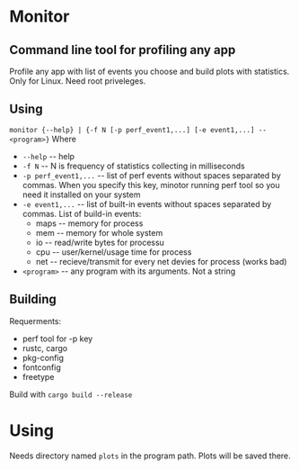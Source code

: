 # Monitor
## Command line tool for profiling any app

Profile any app with list of events you choose and build plots with statistics.
Only for Linux. Need root priveleges.

## Using

`monitor {--help} | {-f N [-p perf_event1,...] [-e event1,...] -- <program>}`
Where
- `--help` -- help
- `-f N` -- N is frequency of statistics collecting in milliseconds
- `-p perf_event1,...` -- list of perf events without spaces separated by commas. When you specify this key, minotor running perf tool so you need it installed on your system
- `-e event1,...` -- list of built-in events without spaces separated by commas.
  List of build-in events:
  - maps -- memory for process
  - mem -- memory for whole system
  - io -- read/write bytes for processu
  - cpu -- user/kernel/usage time for process
  - net -- recieve/transmit for every net devies for process (works bad)
- `<program>` -- any program with its arguments. Not a string

## Building
Requerments:
- perf tool for -p key
- rustc, cargo
- pkg-config
- fontconfig
- freetype

Build with `cargo build --release`

# Using
Needs directory named `plots` in the program path. Plots will be saved there.